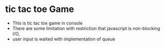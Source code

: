 # tic tac toe Game
* This is tic tac toe game in console
* There are some limitation with restriction that javascript is non-blocking I/O,
* user input is waited with implementation of queue
